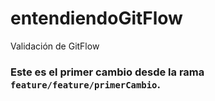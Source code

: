 # entendiendoGitFlow
Validación de GitFlow
### Este es el primer cambio desde la rama `feature/feature/primerCambio`.
